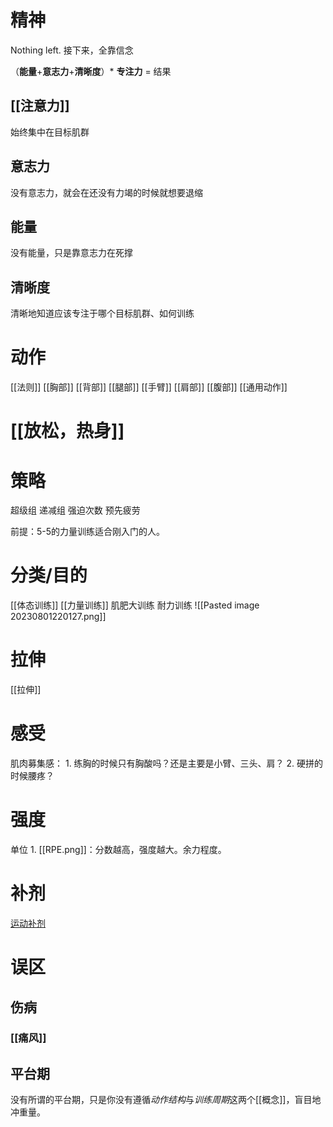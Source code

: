 # 精神
Nothing left. 接下来，全靠信念

（**能量**+**意志力**+**清晰度**）\* **专注力** = 结果
## [[注意力]] 
始终集中在目标肌群
## 意志力
没有意志力，就会在还没有力竭的时候就想要退缩
## 能量
没有能量，只是靠意志力在死撑
## 清晰度
清晰地知道应该专注于哪个目标肌群、如何训练
# 动作
[[法则]] 
[[胸部]] 
[[背部]] 
[[腿部]] 
[[手臂]] 
[[肩部]] 
[[腹部]] 
[[通用动作]] 

# [[放松，热身]] 

# 策略
超级组
递减组
强迫次数
预先疲劳

前提：5-5的力量训练适合刚入门的人。
# 分类/目的
[[体态训练]] 
[[力量训练]] 
肌肥大训练
耐力训练
![[Pasted image 20230801220127.png]]
# 拉伸
[[拉伸]] 
# 感受
肌肉募集感：
	1. 练胸的时候只有胸酸吗？还是主要是小臂、三头、肩？
	2. 硬拼的时候腰疼？
# 强度
单位
	1. [[RPE.png]]：分数越高，强度越大。余力程度。
# 补剂
[运动补剂](obsidian://open?vault=obsidianPrivateNote&file=%E7%AC%94%E8%AE%B0%2Fmindmap%2F%E8%BF%90%E5%8A%A8%E8%A1%A5%E5%89%82.xmind) 
# 误区
## 伤病
### [[痛风]] 
## 平台期
没有所谓的平台期，只是你没有遵循*动作结构*与*训练周期*这两个[[概念]]，盲目地冲重量。